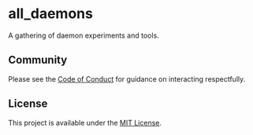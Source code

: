 # all_daemons

A gathering of daemon experiments and tools.

## Community

Please see the [Code of Conduct](CODE_OF_CONDUCT.md) for guidance on interacting respectfully.

## License

This project is available under the [MIT License](LICENSE).
